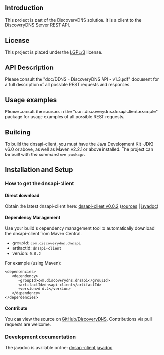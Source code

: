 ## Introduction

This project is part of the [DiscoveryDNS](http://www.discoverydns.com) solution. It is a client to the DiscoveryDNS Server REST API.

## License

This project is placed under the [LGPLv3](http://www.gnu.org/licenses/lgpl.txt) license.

## API Description

Please consult the "doc/DDNS - DiscoveryDNS API - v1.3.pdf" document for a full description of all possible REST requests and responses.

## Usage examples

Please consult the sources in the "com.discoverydns.dnsapiclient.example" package for usage examples of all possible REST requests.

## Building

To build the dnsapi-client, you must have the Java Development Kit (JDK) v6.0 or above, as well as Maven v2.2.1 or above installed. The project can be built with the command `mvn package`.

## Installation and Setup

### How to get the dnsapi-client

#### Direct download

Obtain the latest dnsapi-client here: [dnsapi-client v0.0.2](TODO) ([sources](TODO) | [javadoc](TODO))

#### Dependency Management

Use your build's dependency management tool to automatically download the dnsapi-client from Maven Central.

* groupId: `com.discoverydns.dnsapi`
* artifactId: `dnsapi-client`
* version: `0.0.2`

For example (using Maven):

    <dependencies>
       <dependency>
          <groupId>com.discoverydns.dnsapi</groupId>
          <artifactId>dnsapi-client</artifactId>
          <version>0.0.2</version>
       </dependency>
    </dependencies>

#### Contribute

You can view the source on [GitHub/DiscoveryDNS](http://github.com/discoverydns/dnsapi-client). Contributions via pull requests are welcome.

### Development documentation

The javadoc is available online: [dnsapi-client javadoc](TODO)
